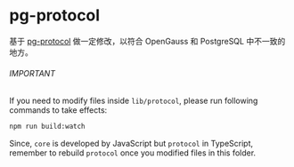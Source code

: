 # pg-protocol

基于 [pg-protocol](https://github.com/brianc/node-postgres/tree/master/packages/pg-protocol) 做一定修改，以符合 OpenGauss 和 PostgreSQL 中不一致的地方。

###### IMPORTANT

If you need to modify files inside `lib/protocol`, please run following commands to take effects:

```bash
npm run build:watch
```

Since, `core` is developed by JavaScript but `protocol` in TypeScript, remember to rebuild `protocol` once you modified files in this folder.